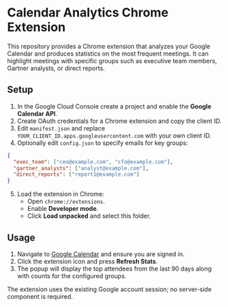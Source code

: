 # Calendar Analytics Chrome Extension

This repository provides a Chrome extension that analyzes your Google Calendar and
produces statistics on the most frequent meetings. It can highlight meetings with
specific groups such as executive team members, Gartner analysts, or direct reports.

## Setup

1. In the Google Cloud Console create a project and enable the **Google Calendar API**.
2. Create OAuth credentials for a Chrome extension and copy the client ID.
3. Edit `manifest.json` and replace `YOUR_CLIENT_ID.apps.googleusercontent.com` with your
   own client ID.
4. Optionally edit `config.json` to specify emails for key groups:

```json
{
  "exec_team": ["ceo@example.com", "cfo@example.com"],
  "gartner_analysts": ["analyst@example.com"],
  "direct_reports": ["report1@example.com"]
}
```

5. Load the extension in Chrome:
   - Open `chrome://extensions`.
   - Enable **Developer mode**.
   - Click **Load unpacked** and select this folder.

## Usage

1. Navigate to [Google Calendar](https://calendar.google.com) and ensure you are signed in.
2. Click the extension icon and press **Refresh Stats**.
3. The popup will display the top attendees from the last 90 days along with counts for the
   configured groups.

The extension uses the existing Google account session; no server-side component is
required.
